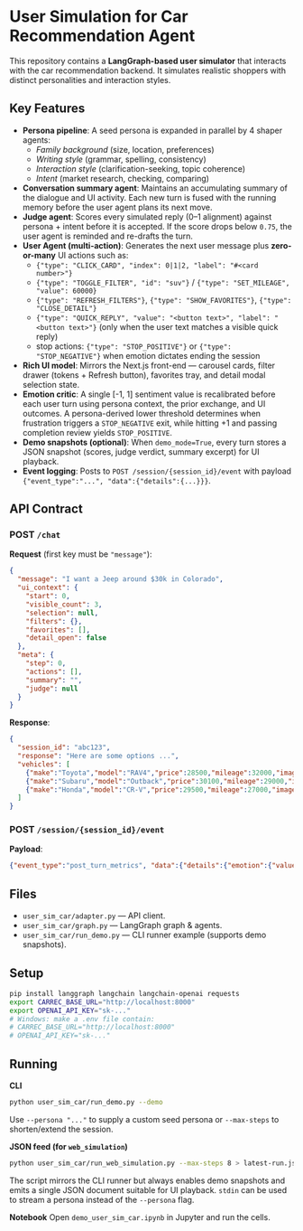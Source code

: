 # User Simulation for Car Recommendation Agent

This repository contains a **LangGraph-based user simulator** that interacts with the car recommendation backend. It simulates realistic shoppers with distinct personalities and interaction styles.

## Key Features

- **Persona pipeline**: A seed persona is expanded in parallel by 4 shaper agents:
  - *Family background* (size, location, preferences)
  - *Writing style* (grammar, spelling, consistency)
  - *Interaction style* (clarification-seeking, topic coherence)
  - *Intent* (market research, checking, comparing)
- **Conversation summary agent**: Maintains an accumulating summary of the dialogue and UI activity. Each new turn is fused with the running memory before the user agent plans its next move.
- **Judge agent**: Scores every simulated reply (0–1 alignment) against persona + intent before it is accepted. If the score drops below `0.75`, the user agent is reminded and re-drafts the turn.
- **User Agent (multi-action)**: Generates the next user message plus **zero-or-many** UI actions such as:
  - `{"type": "CLICK_CARD", "index": 0|1|2, "label": "#<card number>"}`
  - `{"type": "TOGGLE_FILTER", "id": "suv"}` / `{"type": "SET_MILEAGE", "value": 60000}`
  - `{"type": "REFRESH_FILTERS"}`, `{"type": "SHOW_FAVORITES"}`, `{"type": "CLOSE_DETAIL"}`
  - `{"type": "QUICK_REPLY", "value": "<button text>", "label": "<button text>"}` (only when the user text matches a visible quick reply)
  - stop actions: `{"type": "STOP_POSITIVE"}` or `{"type": "STOP_NEGATIVE"}` when emotion dictates ending the session
- **Rich UI model**: Mirrors the Next.js front-end — carousel cards, filter drawer (tokens + Refresh button), favorites tray, and detail modal selection state.
- **Emotion critic**: A single [-1, 1] sentiment value is recalibrated before each user turn using persona context, the prior exchange, and UI outcomes. A persona-derived lower threshold determines when frustration triggers a `STOP_NEGATIVE` exit, while hitting +1 and passing completion review yields `STOP_POSITIVE`.
- **Demo snapshots (optional)**: When `demo_mode=True`, every turn stores a JSON snapshot (scores, judge verdict, summary excerpt) for UI playback.
- **Event logging**: Posts to `POST /session/{session_id}/event` with payload `{"event_type":"...", "data":{"details":{...}}}`.

## API Contract

### POST `/chat`

**Request** (first key must be `"message"`):

```json
{
  "message": "I want a Jeep around $30k in Colorado",
  "ui_context": {
    "start": 0,
    "visible_count": 3,
    "selection": null,
    "filters": {},
    "favorites": [],
    "detail_open": false
  },
  "meta": {
    "step": 0,
    "actions": [],
    "summary": "",
    "judge": null
  }
}
```

**Response**:

```json
{
  "session_id": "abc123",
  "response": "Here are some options ...",
  "vehicles": [
    {"make":"Toyota","model":"RAV4","price":28500,"mileage":32000,"image_url":"..."},
    {"make":"Subaru","model":"Outback","price":30100,"mileage":29000,"image_url":"..."},
    {"make":"Honda","model":"CR-V","price":29500,"mileage":27000,"image_url":"..."}
  ]
}
```

### POST `/session/{session_id}/event`

**Payload**:

```json
{"event_type":"post_turn_metrics", "data":{"details":{"emotion":{"value":0.25,"delta":0.05,"threshold":-0.45}, "step":3}}}
```

## Files

- `user_sim_car/adapter.py` — API client.
- `user_sim_car/graph.py` — LangGraph graph & agents.
- `user_sim_car/run_demo.py` — CLI runner example (supports demo snapshots).

## Setup

```bash
pip install langgraph langchain langchain-openai requests
export CARREC_BASE_URL="http://localhost:8000"
export OPENAI_API_KEY="sk-..."
# Windows: make a .env file contain:
# CARREC_BASE_URL="http://localhost:8000"
# OPENAI_API_KEY="sk-..."
```

## Running

**CLI**
```bash
python user_sim_car/run_demo.py --demo
```

Use `--persona "..."` to supply a custom seed persona or `--max-steps` to shorten/extend the session.

**JSON feed (for `web_simulation`)**
```bash
python user_sim_car/run_web_simulation.py --max-steps 8 > latest-run.json
```

The script mirrors the CLI runner but always enables demo snapshots and emits a
single JSON document suitable for UI playback. `stdin` can be used to stream a
persona instead of the `--persona` flag.

**Notebook**
Open `demo_user_sim_car.ipynb` in Jupyter and run the cells.
